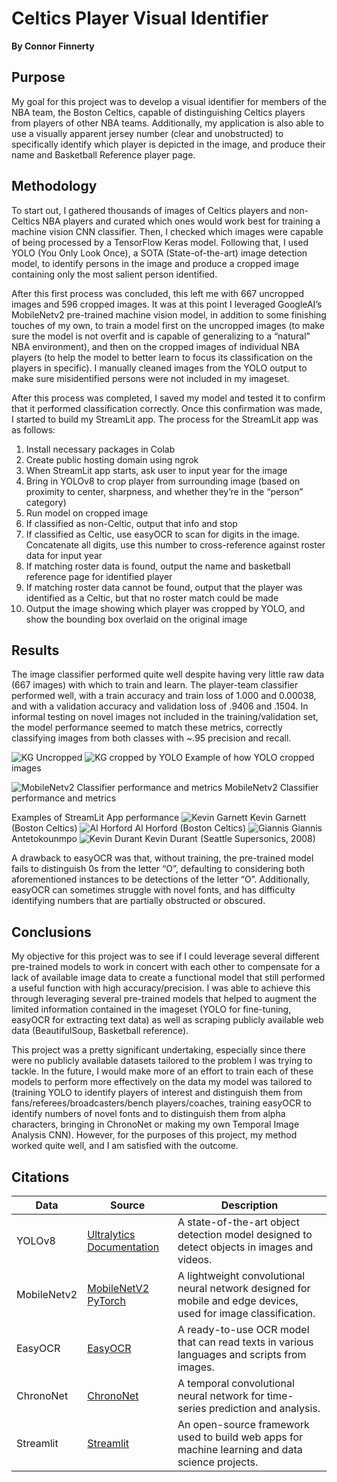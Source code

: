 # Celtics Player Visual Identifier

**By Connor Finnerty**

## Purpose

My goal for this project was to develop a visual identifier for members of the NBA team, the Boston Celtics, capable of distinguishing Celtics players from players of other NBA teams. Additionally, my application is also able to use a visually apparent jersey number (clear and unobstructed) to specifically identify which player is depicted in the image, and produce their name and Basketball Reference player page.

## Methodology

To start out, I gathered thousands of images of Celtics players and non-Celtics NBA players and curated which ones would work best for training a machine vision CNN classifier. Then, I checked which images were capable of being processed by a TensorFlow Keras model. Following that, I used YOLO (You Only Look Once), a SOTA (State-of-the-art) image detection model, to identify persons in the image and produce a cropped image containing only the most salient person identified.

After this first process was concluded, this left me with 667 uncropped images and 596 cropped images. It was at this point I leveraged GoogleAI’s MobileNetv2 pre-trained machine vision model, in addition to some finishing touches of my own, to train a model first on the uncropped images (to make sure the model is not overfit and is capable of generalizing to a “natural” NBA environment), and then on the cropped images of individual NBA players (to help the model to better learn to focus its classification on the players in specific). I manually cleaned images from the YOLO output to make sure misidentified persons were not included in my imageset.

After this process was completed, I saved my model and tested it to confirm that it performed classification correctly. Once this confirmation was made, I started to build my StreamLit app. The process for the StreamLit app was as follows:

1. Install necessary packages in Colab
2. Create public hosting domain using ngrok
3. When StreamLit app starts, ask user to input year for the image
4. Bring in YOLOv8 to crop player from surrounding image (based on proximity to center, sharpness, and whether they’re in the “person” category)
5. Run model on cropped image
6. If classified as non-Celtic, output that info and stop
7. If classified as Celtic, use easyOCR to scan for digits in the image. Concatenate all digits, use this number to cross-reference against roster data for input year
8. If matching roster data is found, output the name and basketball reference page for identified player
9. If matching roster data cannot be found, output that the player was identified as a Celtic, but that no roster match could be made
10. Output the image showing which player was cropped by YOLO, and show the bounding box overlaid on the original image

## Results

The image classifier performed quite well despite having very little raw data (667 images) with which to train and learn. The player-team classifier performed well, with a train accuracy and train loss of 1.000 and 0.00038, and with a validation accuracy and validation loss of .9406 and .1504. In informal testing on novel images not included in the training/validation set, the model performance seemed to match these metrics, correctly classifying images from both classes with ~.95 precision and recall.

![KG Uncropped](figures/KGUncropped.png "KG Uncropped")
![KG cropped by YOLO](figures/KGCropped.png "KG YOLO cropped")
Example of how YOLO cropped images

![MobileNetv2 Classifier performance and metrics](figures/MobileNetv2Peformance.png "MobileNetv2 Classifier performance and metrics")
MobileNetv2 Classifier performance and metrics


Examples of StreamLit App performance
![Kevin Garnett](figures/KGStreamLit.png "Kevin Garnett")
Kevin Garnett (Boston Celtics)
![Al Horford](figures/HorfordStreamLit.png "Al Horford")
Al Horford (Boston Celtics)
![Giannis](figures/GiannisStreamLit.png "Giannis")
Giannis Antetokounmpo 
![Kevin Durant](figures/GiannisStreamLit.png "Giannis")
Kevin Durant (Seattle Supersonics, 2008)







A drawback to easyOCR was that, without training, the pre-trained model fails to distinguish 0s from the letter “O”, defaulting to considering both aforementioned instances to be detections of the letter “O”. Additionally, easyOCR can sometimes struggle with novel fonts, and has difficulty identifying numbers that are partially obstructed or obscured.

## Conclusions

My objective for this project was to see if I could leverage several different pre-trained models to work in concert with each other to compensate for a lack of available image data to create a functional model that still performed a useful function with high accuracy/precision. I was able to achieve this through leveraging several pre-trained models that helped to augment the limited information contained in the imageset (YOLO for fine-tuning, easyOCR for extracting text data) as well as scraping publicly available web data (BeautifulSoup, Basketball reference).

This project was a pretty significant undertaking, especially since there were no publicly available datasets tailored to the problem I was trying to tackle. In the future, I would make more of an effort to train each of these models to perform more effectively on the data my model was tailored to (training YOLO to identify players of interest and distinguish them from fans/referees/broadcasters/bench players/coaches, training easyOCR to identify numbers of novel fonts and to distinguish them from alpha characters, bringing in ChronoNet or making my own Temporal Image Analysis CNN). However, for the purposes of this project, my method worked quite well, and I am satisfied with the outcome.


## Citations

| Data            | Source                                                         | Description                                                                                  |
|-----------------|----------------------------------------------------------------|----------------------------------------------------------------------------------------------|
| YOLOv8          | [Ultralytics Documentation](https://docs.ultralytics.com/)     | A state-of-the-art object detection model designed to detect objects in images and videos.   |
| MobileNetv2     | [MobileNetV2 PyTorch](https://github.com/d-li14/mobilenetv2.pytorch) | A lightweight convolutional neural network designed for mobile and edge devices, used for image classification. |
| EasyOCR         | [EasyOCR](https://github.com/JaidedAI/EasyOCR)                 | A ready-to-use OCR model that can read texts in various languages and scripts from images.   |
| ChronoNet       | [ChronoNet](https://github.com/sjeblee/chrononet)              | A temporal convolutional neural network for time-series prediction and analysis.             |
| Streamlit       | [Streamlit](https://github.com/streamlit)                      | An open-source framework used to build web apps for machine learning and data science projects. |
